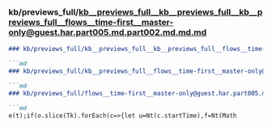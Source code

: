 ### kb/previews_full/kb__previews_full__kb__previews_full__kb__previews_full__flows__time-first__master-only@guest.har.part005.md.part002.md.md.md

```md
### kb/previews_full/kb__previews_full__kb__previews_full__flows__time-first__master-only@guest.har.part005.md.part002.md.md

```md
### kb/previews_full/kb__previews_full__flows__time-first__master-only@guest.har.part005.md.part002.md

```md
### kb/previews_full/flows__time-first__master-only@guest.har.part005.md (part 002)

```md
e(t);if(o.slice(Tk).forEach(c=>{let u=Nt(c.startTime),f=Nt(Math
```

```

```

```

```
